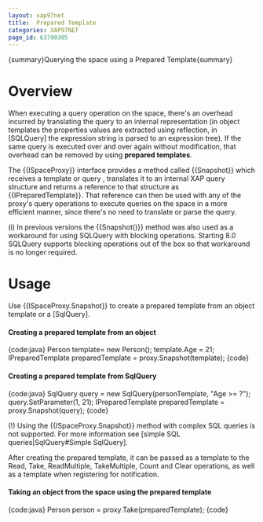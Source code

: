 ```yaml
---
layout: xap97net
title:  Prepared Template
categories: XAP97NET
page_id: 63799305
---
```


{summary}Querying the space using a Prepared Template{summary}

# Overview

When executing a query operation on the space, there's an overhead incurred by translating the query to an internal representation (in object templates the properties values are extracted using reflection, in [SQLQuery] the expression string is parsed to an expression tree). If the same query is executed over and over again without modification, that overhead can be removed by using **prepared templates**.

The {{ISpaceProxy}} interface provides a method called {{Snapshot}} which receives a template or query , translates it to an internal XAP query structure and returns a reference to that structure as {{IPreparedTemplate<T>}}. That reference can then be used with any of the proxy's query operations to execute queries on the space in a more efficient manner, since there's no need to translate or parse the query.

(i) In previous versions the {{Snapshot()}} method was also used as a workaround for using SQLQuery with blocking operations. Starting 8.0 SQLQuery supports blocking operations out of the box so that workaround is no longer required.

# Usage

Use {{ISpaceProxy.Snapshot}} to create a prepared template from an object template or a [SqlQuery].

#### Creating a prepared template from an object

{code:java}
Person template= new Person();
template.Age = 21;
IPreparedTemplate<Person> preparedTemplate = proxy.Snapshot(template);
{code}

#### Creating a prepared template from SqlQuery

{code:java}
SqlQuery<Person> query = new SqlQuery<Person>(personTemplate, "Age >= ?");
query.SetParameter(1, 21);
IPreparedTemplate<Person> preparedTemplate = proxy.Snapshot(query);
{code}

(!) Using the {{ISpaceProxy.Snapshot}} method with complex SQL queries is not supported. For more information see [simple SQL queries|SqlQuery#Simple SqlQuery].

After creating the prepared template, it can be passed as a template to the Read, Take, ReadMultiple, TakeMultiple, Count and Clear operations, as well as a template when registering for notification.

#### Taking an object from the space using the prepared template

{code:java}
Person person = proxy.Take(preparedTemplate);
{code}
